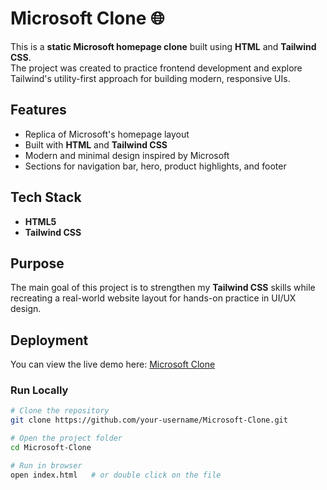 # Microsoft Clone 🌐  

This is a **static Microsoft homepage clone** built using **HTML** and **Tailwind CSS**.  
The project was created to practice frontend development and explore Tailwind's utility-first approach for building modern, responsive UIs.  

## Features  
- Replica of Microsoft's homepage layout  
- Built with **HTML** and **Tailwind CSS**  
- Modern and minimal design inspired by Microsoft  
- Sections for navigation bar, hero, product highlights, and footer  

## Tech Stack  
- **HTML5**  
- **Tailwind CSS**  

## Purpose  
The main goal of this project is to strengthen my **Tailwind CSS** skills while recreating a real-world website layout for hands-on practice in UI/UX design.  

## Deployment  
You can view the live demo here: [Microsoft Clone](https://pandeyanjali491.github.io/Microsoft_Clone/)  

### Run Locally  
```bash
# Clone the repository
git clone https://github.com/your-username/Microsoft-Clone.git

# Open the project folder
cd Microsoft-Clone

# Run in browser
open index.html   # or double click on the file

